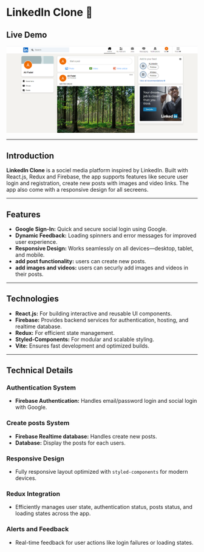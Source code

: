 # LinkedIn Clone 🚀

## Live Demo  
[![LinkedIn Clone Screenshot](./src/images/demo.png)](https://linkedin-clone-16676.web.app/)  

---

## Introduction  
**LinkedIn Clone** is a sociel media platform inspired by LinkedIn. Built with React.js, Redux and Firebase, the app supports features like secure user login and registration, create new posts with images and video links. The app also come with a responsive design for all secreens.  

---

## Features  
- **Google Sign-In:** Quick and secure social login using Google.  
- **Dynamic Feedback:** Loading spinners and error messages for improved user experience.  
- **Responsive Design:** Works seamlessly on all devices—desktop, tablet, and mobile.  
- **add post functionality:** users can create new posts.  
- **add images and videos:** users can securly add images and videos in their posts.  
---

## Technologies  
- **React.js:** For building interactive and reusable UI components.  
- **Firebase:** Provides backend services for authentication, hosting, and realtime database.  
- **Redux:** For efficient state management.  
- **Styled-Components:** For modular and scalable styling.  
- **Vite:** Ensures fast development and optimized builds.  

---

## Technical Details  

### Authentication System  
- **Firebase Authentication:** Handles email/password login and social login with Google.  
  
### Create posts System  
- **Firebase Realtime database:** Handles create new posts.  
- **Database:** Display the posts for each users.  

### Responsive Design  
- Fully responsive layout optimized with `styled-components` for modern devices.  

### Redux Integration  
- Efficiently manages user state, authentication status, posts status, and loading states across the app.  

### Alerts and Feedback  
- Real-time feedback for user actions like login failures or loading states.  

